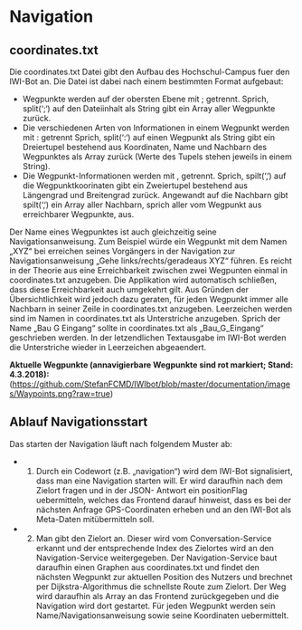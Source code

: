 # Navigation

## coordinates.txt

Die coordinates.txt Datei gibt den Aufbau des Hochschul-Campus fuer den IWI-Bot an. Die Datei ist dabei nach einem bestimmten Format aufgebaut:
+ Wegpunkte werden auf der obersten Ebene mit ; getrennt. Sprich, split(‘;‘) auf den Dateiinhalt als String gibt ein Array aller Wegpunkte zurück.
+ Die verschiedenen Arten von Informationen in einem Wegpunkt werden mit : getrennt Sprich, split(‘:‘) auf einen Wegpunkt als String gibt ein Dreiertupel bestehend aus Koordinaten, Name und Nachbarn des Wegpunktes als Array zurück (Werte des Tupels stehen jeweils in einem String).
+ Die Wegpunkt-Informationen werden mit , getrennt. Sprich, spilt(‘‚‘) auf die Wegpunktkoorinaten gibt ein Zweiertupel bestehend aus Längengrad und Breitengrad zurück. Angewandt auf die Nachbarn gibt spilt(‘‚‘) ein Array aller Nachbarn, sprich aller vom Wegpunkt aus erreichbarer Wegpunkte, aus.

Der Name eines Wegpunktes ist auch gleichzeitig seine Navigationsanweisung. Zum Beispiel würde ein Wegpunkt mit dem Namen „XYZ“ bei erreichen seines Vorgängers in der Navigation zur Navigationsanweisung „Gehe links/rechts/geradeaus XYZ“ führen. 
Es reicht in der Theorie aus eine Erreichbarkeit zwischen zwei Wegpunten einmal in coordinates.txt anzugeben. Die Applikation wird automatisch schließen, dass diese Erreichbarkeit auch umgekehrt gilt. Aus Gründen der Übersichtlichkeit wird jedoch dazu geraten,  für jeden Wegpunkt immer alle Nachbarn in seiner Zeile in coordinates.txt anzugeben.
Leerzeichen werden sind im Namen in coordinates.txt als Unterstriche anzugeben. Sprich der Name „Bau G Eingang“ sollte in coordinates.txt als „Bau_G_Eingang“ geschrieben werden. In der letzendlichen Textausgabe im IWI-Bot werden die Unterstriche wieder in Leerzeichen abgeaendert.

**Aktuelle Wegpunkte (annavigierbare Wegpunkte sind rot markiert; Stand: 4.3.2018):**
(https://github.com/StefanFCMD/IWIbot/blob/master/documentation/images/Waypoints.png?raw=true)

## Ablauf Navigationsstart

Das starten der Navigation läuft nach folgendem Muster ab:
+ 1. Durch ein Codewort (z.B. „navigation“) wird dem IWI-Bot signalisiert, dass man eine Navigation starten will. Er wird daraufhin nach dem Zielort fragen und in der JSON- Antwort ein positionFlag uebermitteln, welches das Frontend darauf hinweist, dass es bei der nächsten Anfrage GPS-Coordinaten erheben und an den IWI-Bot als Meta-Daten mitübermitteln soll.
+ 2. Man gibt den Zielort an. Dieser wird vom Conversation-Service erkannt und der entsprechende Index des Zielortes wird an den Navigation-Service weitergegeben. Der Navigation-Service baut daraufhin einen Graphen aus coordinates.txt und findet den nächsten Wegpunkt zur aktuellen Position des Nutzers und brechnet per Dijkstra-Algorithmus die schnellste Route zum Zielort. Der Weg wird daraufhin als Array an das Frontend zurückgegeben und die Navigation wird dort gestartet. Für jeden Wegpunkt werden sein Name/Navigationsanweisung sowie seine Koordinaten uebermittelt. 
